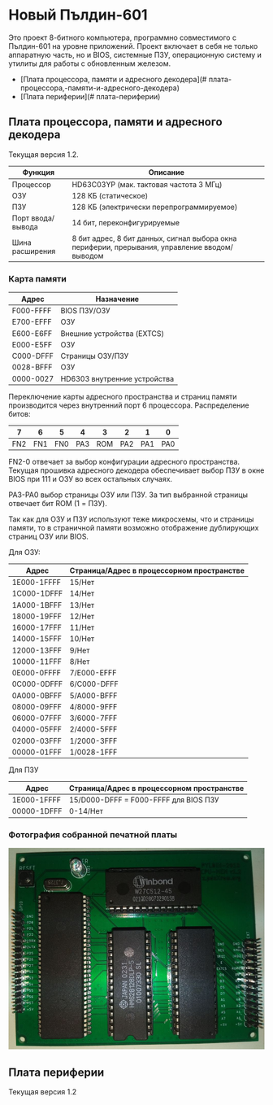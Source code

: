 # Новый Пълдин-601

Это проект 8-битного компьютера, программно совместимого с Пълдин-601 на уровне приложений. Проект включает в себя не только аппаратную часть, но и BIOS, системные ПЗУ, операционную систему и утилиты для работы с обновленным железом.

- [Плата процессора, памяти и адресного декодера](# плата-процессора,-памяти-и-адресного-декодера)
- [Плата периферии](# плата-периферии)

## Плата процессора, памяти и адресного декодера

Текущая версия 1.2.

Функция|Описание
----|----
Процессор|HD63C03YP (мак. тактовая частота 3 МГц)
ОЗУ|128 КБ (статическое)
ПЗУ|128 КБ (электрически перепрограммируемое)
Порт ввода/вывода|14 бит, переконфигурируемые
Шина расширения|8 бит адрес, 8 бит данных, сигнал выбора окна периферии, прерывания, управление вводом/выводом

### Карта памяти

Адрес|Назначение
----|----
F000-FFFF|BIOS ПЗУ/ОЗУ
E700-EFFF|ОЗУ
E600-E6FF|Внешние устройства (EXTCS)
E000-E5FF|ОЗУ
C000-DFFF|Страницы ОЗУ/ПЗУ
0028-BFFF|ОЗУ
0000-0027|HD6303 внутренние устройства

Переключение карты адресного пространства и страниц памяти производится через внутренний порт 6 процессора. Распределение битов:

7|6|5|4|3|2|1|0
----|----|----|----|----|----|----|----
FN2|FN1|FN0|PA3|ROM|PA2|PA1|PA0

FN2-0 отвечает за выбор конфигурации адресного пространства. Текущая прошивка адресного декодера обеспечивает выбор ПЗУ в окне BIOS при 111 и ОЗУ во всех остальных случаях.

PA3-PA0 выбор страницы ОЗУ или ПЗУ. За тип выбранной страницы отвечает бит ROM (1 = ПЗУ).

Так как для ОЗУ и ПЗУ используют теже микросхемы, что и страницы памяти, то в страничной памяти возможно отображение дублирующих страниц ОЗУ или BIOS.

Для ОЗУ:

Адрес|Страница/Адрес в процессорном пространстве
----|----
1E000-1FFFF|15/Нет
1C000-1DFFF|14/Нет
1A000-1BFFF|13/Нет
18000-19FFF|12/Нет
16000-17FFF|11/Нет
14000-15FFF|10/Нет
12000-13FFF|9/Нет
10000-11FFF|8/Нет
0E000-0FFFF|7/E000-EFFF
0C000-0DFFF|6/C000-DFFF
0A000-0BFFF|5/A000-BFFF
08000-09FFF|4/8000-9FFF
06000-07FFF|3/6000-7FFF
04000-05FFF|2/4000-5FFF
02000-03FFF|1/2000-3FFF
00000-01FFF|1/0028-1FFF

Для ПЗУ

Адрес|Страница/Адрес в процессорном пространстве
----|----
1E000-1FFFF|15/D000-DFFF = F000-FFFF для BIOS ПЗУ
00000-1DFFF|0-14/Нет

### Фотография собранной печатной платы

![board version 1.2](CPU-MEM-v1.2.jpg)

## Плата периферии

Текущая версия 1.2


